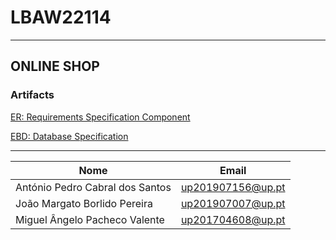 # LBAW22114
---

## ONLINE SHOP 

### Artifacts
[ER: Requirements Specification Component](./Docs/ER/er.md)

[EBD: Database Specification](./Docs/EDB/er.md)

---
|Nome | Email |
|----|----|
|António Pedro Cabral dos Santos | up201907156@up.pt |
|João Margato Borlido Pereira |  up201907007@up.pt |
|Miguel Ângelo Pacheco Valente| up201704608@up.pt|  